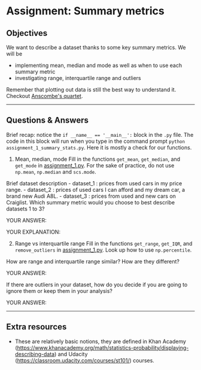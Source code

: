 # Assignment: Summary metrics

## Objectives

We want to describe a dataset thanks to some key summary metrics. We will be

  - implementing mean, median and mode as well as when to use each summary metric
  - investigating range, interquartile range and outliers

Remember that plotting out data is still the best way to understand it. Checkout [Anscombe's quartet](https://en.wikipedia.org/wiki/Anscombe's_quartet).

_______________________________________

## Questions & Answers

Brief recap: notice the `if __name__ == '__main__':` block in the `.py` file. The code in this block will run when you type in the command prompt `python assignment_1_summary_stats.py`. Here it is mostly a check for our functions.

1. Mean, median, mode
  Fill in the functions `get_mean`, `get_median`, and `get_mode` in [assignment_1.py](../code/assignment_1.py). For the sake of practice, do not use `np.mean`, `np.median` and `scs.mode`.

  Brief dataset description
    - dataset_1 : prices from used cars in my price range.
    - dataset_2 : prices of used cars I can afford and my dream car, a brand new Audi A8L.
    - dataset_3 : prices from used and new cars on Craiglist.
  Which summary metric would you choose to best describe datasets 1 to 3?

  YOUR ANSWER:

  YOUR EXPLANATION:

2. Range vs interquartile range
  Fill in the functions `get_range`, `get_IQR`, and `remove_outliers` in [assignment_1.py](../code/assignment_1.py). Look up how to use `np.percentile`.

  How are range and interquartile range similar? How are they different?

  YOUR ANSWER:

  If there are outliers in your dataset, how do you decide if you are going to ignore them or keep them in your analysis?

  YOUR ANSWER:

_______________________________________
## Extra resources

- These are relatively basic notions, they are defined in Khan Academy (https://www.khanacademy.org/math/statistics-probability/displaying-describing-data) and Udacity (https://classroom.udacity.com/courses/st101/) courses.
